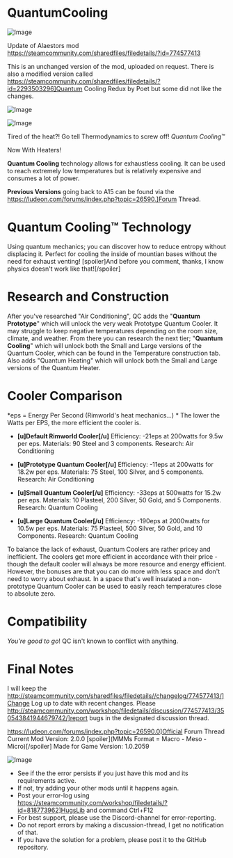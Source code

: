 # QuantumCooling

![Image](https://i.imgur.com/buuPQel.png)

Update of Alaestors mod
https://steamcommunity.com/sharedfiles/filedetails/?id=774577413

This is an unchanged version of the mod, uploaded on request. 
There is also a modified version called https://steamcommunity.com/sharedfiles/filedetails/?id=2293503296]Quantum Cooling Redux by Poet but some did not like the changes.

![Image](https://i.imgur.com/pufA0kM.png)

	
![Image](https://i.imgur.com/Z4GOv8H.png)

Tired of the heat?! Go tell Thermodynamics to screw off! *Quantum Cooling*™

Now With Heaters!

**Quantum Cooling** technology allows for exhaustless cooling. It can be used to reach extremely low temperatures but is relatively expensive and consumes a lot of power.



**Previous Versions** going back to A15 can be found via the https://ludeon.com/forums/index.php?topic=26590.]Forum Thread.

# Quantum Cooling™ Technology

Using quantum mechanics; you can discover how to reduce entropy without displacing it.
Perfect for cooling the inside of mountian bases without the need for exhaust venting!
[spoiler]And before you comment, thanks, I know physics doesn't work like that![/spoiler]

# Research and Construction

After you've researched "Air Conditioning", QC adds the "**Quantum Prototype**" which will unlock the very weak Prototype Quantum Cooler. It may struggle to keep negative temperatures depending on the room size, climate, and weather. From there you can research the next tier; "**Quantum Cooling**" which will unlock both the Small and Large versions of the Quantum Cooler, which can be found in the Temperature construction tab. Also adds "Quantum Heating" which will unlock both the Small and Large versions of the Quantum Heater.

# Cooler Comparison

*eps = Energy Per Second (Rimworld's heat mechanics...) *
The lower the Watts per EPS, the more efficient the cooler is.


-  **[u]Default Rimworld Cooler[/u]** 
Efficiency: -21eps at 200watts for 9.5w per eps.
Materials:  90 Steel and 3 components.
Research: Air Conditioning

-  **[u]Prototype Quantum Cooler[/u]** 
Efficiency: -11eps at 200watts for 18.2w per eps.
Materials:  75 Steel, 100 Silver, and 5 components.
Research: Air Conditioning

-  **[u]Small Quantum Cooler[/u]**
Efficiency: -33eps at 500watts for 15.2w per eps.
Materials: 10 Plasteel, 200 Silver, 50 Gold, and 5 Components.
Research: Quantum Cooling

-  **[u]Large Quantum Cooler[/u]**
Efficiency: -190eps at 2000watts for 10.5w per eps.
Materials:  75 Plasteel, 500 Silver, 50 Gold, and 10 Components.
Research: Quantum Cooling



To balance the lack of exhaust, Quantum Coolers are rather pricey and inefficient. The coolers get more efficient in accordance with their price - though the default cooler will always be more resource and energy efficient. However, the bonuses are that you can do more with less space and don't need to worry about exhaust. In a space that's well insulated a non-prototype Quantum Cooler can be used to easily reach temperatures close to absolute zero.

# Compatibility
  *You're good to go*! QC isn't known to conflict with anything.

# Final Notes

I will keep the http://steamcommunity.com/sharedfiles/filedetails//changelog/774577413/]Change Log up to date with recent changes. 
Please http://steamcommunity.com/workshop/filedetails/discussion/774577413/350543841944679742/]report bugs in the designated discussion thread.

https://ludeon.com/forums/index.php?topic=26590.0]Official Forum Thread
Current Mod Version: 2.0.0 [spoiler](MMMs Format = Macro - Meso - Micro)[/spoiler]
Made for Game Version: 1.0.2059

![Image](https://i.imgur.com/PwoNOj4.png)



-  See if the the error persists if you just have this mod and its requirements active.
-  If not, try adding your other mods until it happens again.
-  Post your error-log using https://steamcommunity.com/workshop/filedetails/?id=818773962]HugsLib and command Ctrl+F12
-  For best support, please use the Discord-channel for error-reporting.
-  Do not report errors by making a discussion-thread, I get no notification of that.
-  If you have the solution for a problem, please post it to the GitHub repository.




